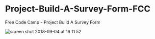 # Project-Build-A-Survey-Form-FCC
Free Code Camp - Project Build A Survey Form

![screen shot 2018-09-04 at 19 11 52](https://user-images.githubusercontent.com/16766170/45049453-8e9bba00-b076-11e8-95e0-b749de121e5a.png)
